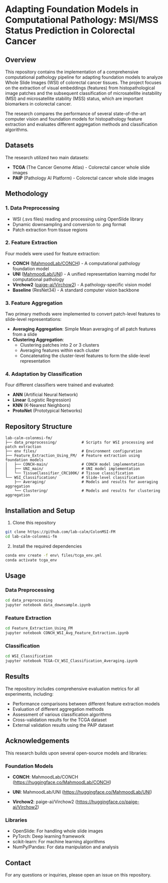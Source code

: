 # Adapting Foundation Models in Computational Pathology: MSI/MSS Status Prediction in Colorectal Cancer

## Overview

This repository contains the implementation of a comprehensive computational pathology pipeline for adapting foundation models to analyze Whole Slide Images (WSI) of colorectal cancer tissues. The project focuses on the extraction of visual embeddings (features) from histopathological image patches and the subsequent classification of microsatellite instability (MSI) and microsatellite stability (MSS) status, which are important biomarkers in colorectal cancer.

The research compares the performance of several state-of-the-art computer vision and foundation models for histopathology feature extraction and evaluates different aggregation methods and classification algorithms.

## Datasets

The research utilized two main datasets:
- **TCGA** (The Cancer Genome Atlas) - Colorectal cancer whole slide images
- **PAIP** (Pathology AI Platform) - Colorectal cancer whole slide images

## Methodology

### 1. Data Preprocessing
- WSI (.svs files) reading and processing using OpenSlide library
- Dynamic downsampling and conversion to .png format
- Patch extraction from tissue regions

### 2. Feature Extraction
Four models were used for feature extraction:
- **CONCH** ([MahmoodLab/CONCH](https://huggingface.co/MahmoodLab/CONCH)) - A computational pathology foundation model
- **UNI** ([MahmoodLab/UNI](https://huggingface.co/MahmoodLab/UNI)) - A unified representation learning model for computational pathology
- **Virchow2** ([paige-ai/Virchow2](https://huggingface.co/paige-ai/Virchow2)) - A pathology-specific vision model
- **Baseline** (ResNet34) - A standard computer vision backbone

### 3. Feature Aggregation
Two primary methods were implemented to convert patch-level features to slide-level representations:
- **Averaging Aggregation**: Simple Mean averaging of all patch features from a slide
- **Clustering Aggregation**: 
  - Clustering patches into 2 or 3 clusters
  - Averaging features within each cluster
  - Concatenating the cluster-level features to form the slide-level representation

### 4. Adaptation by Classification
Four different classifiers were trained and evaluated:
- **ANN** (Artificial Neural Network)
- **Linear** (Logistic Regression)
- **KNN** (K-Nearest Neighbors)
- **ProtoNet** (Prototypical Networks)

## Repository Structure

```
lab-calm-colonmsi-fm/
├── data_preprocessing/           # Scripts for WSI processing and patch extraction
├── env files/                    # Environment configuration
├── Feature_Extraction_Using_FM/  # Feature extraction using foundation models
│   ├── CONCH-main/               # CONCH model implementation
│   ├── UNI_main/                 # UNI model implementation
│   └── TissueClassifier_CRC100K/ # Tissue classification
└── WSI_Classification/           # Slide-level classification
    ├── Averaging/                # Models and results for averaging aggregation
    └── Clustering/               # Models and results for clustering aggregation
```

## Installation and Setup

1. Clone this repository
```bash
git clone https://github.com/lab-calm/ColonMSI-FM
cd lab-calm-colonmsi-fm
```

2. Install the required dependencies
```bash
conda env create -f env\ files/tcga_env.yml
conda activate tcga_env
```

## Usage

### Data Preprocessing
```bash
cd data_preprocessing
jupyter notebook data_downsample.ipynb
```

### Feature Extraction
```bash
cd Feature_Extraction_Using_FM
jupyter notebook CONCH_WSI_Avg_Feature_Extraction.ipynb
```

### Classification
```bash
cd WSI_Classification
jupyter notebook TCGA-CV_WSI_Classification_Averaging.ipynb
```

## Results

The repository includes comprehensive evaluation metrics for all experiments, including:
- Performance comparisons between different feature extraction models
- Evaluation of different aggregation methods
- Assessment of various classification algorithms
- Cross-validation results for the TCGA dataset
- External validation results using the PAIP dataset

## Acknowledgements

This research builds upon several open-source models and libraries:

### Foundation Models
- **CONCH**: MahmoodLab/CONCH (https://huggingface.co/MahmoodLab/CONCH)

- **UNI**: MahmoodLab/UNI (https://huggingface.co/MahmoodLab/UNI)

- **Virchow2**: paige-ai/Virchow2 (https://huggingface.co/paige-ai/Virchow2)

### Libraries
- OpenSlide: For handling whole slide images
- PyTorch: Deep learning framework
- scikit-learn: For machine learning algorithms
- NumPy/Pandas: For data manipulation and analysis

## Contact

For any questions or inquiries, please open an issue on this repository.


